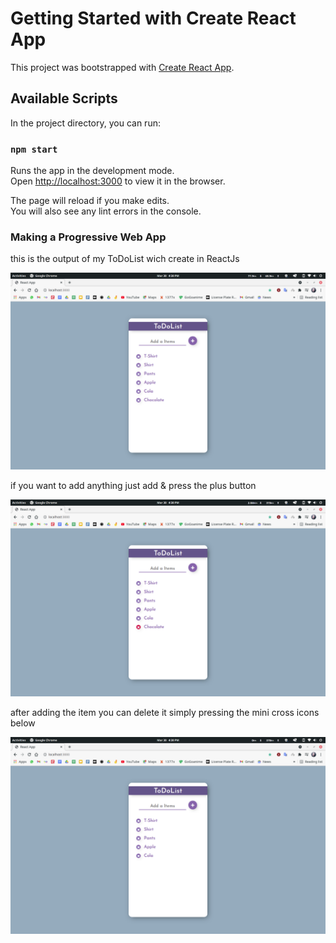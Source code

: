# Getting Started with Create React App

This project was bootstrapped with [Create React App](https://github.com/facebook/create-react-app).

## Available Scripts

In the project directory, you can run:

### `npm start`

Runs the app in the development mode.\
Open [http://localhost:3000](http://localhost:3000) to view it in the browser.

The page will reload if you make edits.\
You will also see any lint errors in the console.


### Making a Progressive Web App

this is the output of my ToDoList wich create in ReactJs

![Image of Todolist](https://github.com/Nishitsuthar/ToDoLis/blob/mymain/demo1.png)

if you want to add anything just add & press the plus button

![Image of Todolist](https://github.com/Nishitsuthar/ToDoLis/blob/mymain/demo2.png)

after adding the item you can delete it simply pressing the mini cross icons below

![Image of Todolist](https://github.com/Nishitsuthar/ToDoLis/blob/mymain/demo3.png)


